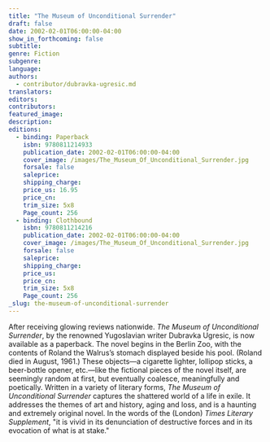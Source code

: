 ```yaml
---
title: "The Museum of Unconditional Surrender"
draft: false
date: 2002-02-01T06:00:00-04:00
show_in_forthcoming: false
subtitle:
genre: Fiction
subgenre:
language:
authors:
  - contributor/dubravka-ugresic.md
translators:
editors:
contributors:
featured_image:
description:
editions:
  - binding: Paperback
    isbn: 9780811214933
    publication_date: 2002-02-01T06:00:00-04:00
    cover_image: /images/The_Museum_Of_Unconditional_Surrender.jpg
    forsale: false
    saleprice:
    shipping_charge:
    price_us: 16.95
    price_cn:
    trim_size: 5x8
    Page_count: 256
  - binding: Clothbound
    isbn: 9780811214216
    publication_date: 2002-02-01T06:00:00-04:00
    cover_image: /images/The_Museum_Of_Unconditional_Surrender.jpg
    forsale: false
    saleprice:
    shipping_charge:
    price_us:
    price_cn:
    trim_size: 5x8
    Page_count: 256
_slug: the-museum-of-unconditional-surrender
---
```


After receiving glowing reviews nationwide. _The Museum of Unconditional Surrender_, by the renowned Yugoslavian writer Dubravka Ugresic, is now available as a paperback. The novel begins in the Berlin Zoo, with the contents of Roland the Walrus’s stomach displayed beside his pool. (Roland died in August, 1961.) These objects—a cigarette lighter, lollipop sticks, a beer-bottle opener, etc.—like the fictional pieces of the novel itself, are seemingly random at first, but eventually coalesce, meaningfully and poetically. Written in a variety of literary forms, _The Museum of Unconditional Surrender_ captures the shattered world of a life in exile. It addresses the themes of art and history, aging and loss, and is a haunting and extremely original novel. In the words of the (London) _Times Literary Supplement_, "it is vivid in its denunciation of destructive forces and in its evocation of what is at stake."

